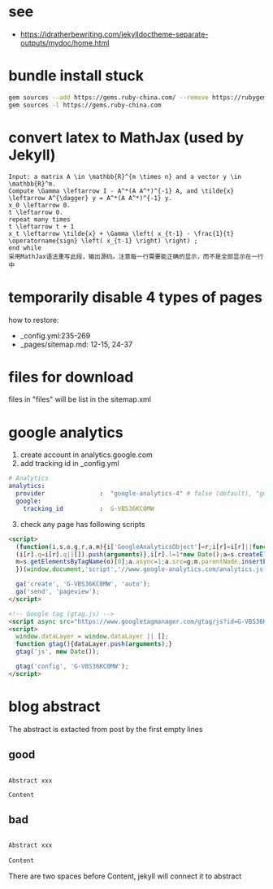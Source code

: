 # see
- https://idratherbewriting.com/jekylldoctheme-separate-outputs/mydoc/home.html

# bundle install stuck
```bash
gem sources --add https://gems.ruby-china.com/ --remove https://rubygems.org/
gem sources -l https://gems.ruby-china.com
```

# convert latex to MathJax (used by Jekyll)

```
Input: a matrix A \in \mathbb{R}^{m \times n} and a vector y \in \mathbb{R}^m.   
Compute \Gamma \leftarrow I - A^*(A A^*)^{-1} A, and \tilde{x} \leftarrow A^{\dagger} y = A^*(A A^*)^{-1} y.  
x_0 \leftarrow 0.  
t \leftarrow 0.  
repeat many times  
t \leftarrow t + 1  
x_t \leftarrow \tilde{x} + \Gamma \left( x_{t-1} - \frac{1}{t} \operatorname{sign} \left( x_{t-1} \right) \right) ;  
end while 
采用MathJax语法重写此段，输出源码。注意每一行需要能正确的显示，而不是全部显示在一行中

```

# temporarily disable 4 types of pages

how to restore:
- _config.yml:235-269
- _pages/sitemap.md: 12-15, 24-37

# files for download

files in "files" will be list in the sitemap.xml

# google analytics

1. create account in analytics.google.com
2. add tracking id in _config.yml

```yaml
# Analytics
analytics:
  provider               :  "google-analytics-4" # false (default), "google", "google-universal", "google-analytics-4", "custom"
  google:
    tracking_id          :  G-VBS36KC0MW

```

3. check any page has following scripts

```html
<script>
  (function(i,s,o,g,r,a,m){i['GoogleAnalyticsObject']=r;i[r]=i[r]||function(){
  (i[r].q=i[r].q||[]).push(arguments)},i[r].l=1*new Date();a=s.createElement(o),
  m=s.getElementsByTagName(o)[0];a.async=1;a.src=g;m.parentNode.insertBefore(a,m)
  })(window,document,'script','//www.google-analytics.com/analytics.js','ga');

  ga('create', 'G-VBS36KC0MW', 'auto');
  ga('send', 'pageview');
</script>
```

```html
<!-- Google tag (gtag.js) -->
<script async src="https://www.googletagmanager.com/gtag/js?id=G-VBS36KC0MW"></script>
<script>
  window.dataLayer = window.dataLayer || [];
  function gtag(){dataLayer.push(arguments);}
  gtag('js', new Date());

  gtag('config', 'G-VBS36KC0MW');
</script>
```

# blog abstract

The abstract is extacted from post by the first empty lines

## good
```

Abstract xxx

Content
```

## bad
```markdown

Abstract xxx
  
Content

```
There are two spaces before Content, jekyll will connect it to abstract